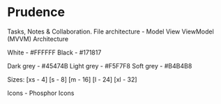 # Prudence

Tasks, Notes & Collaboration.
File architecture - Model View ViewModel (MVVM) Architecture

White - #FFFFFF
Black - #171817

Dark grey - #45474B
Light grey - #F5F7F8
Soft grey - #B4B4B8

Sizes: [xs - 4] [s - 8] [m - 16] [l - 24] [xl - 32]

Icons - Phosphor Icons


